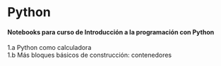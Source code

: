 # Python

#### Notebooks para curso de Introducción a la programación con Python

1.a Python como calculadora <br/>
1.b Más bloques básicos de construcción: contenedores<br/>


